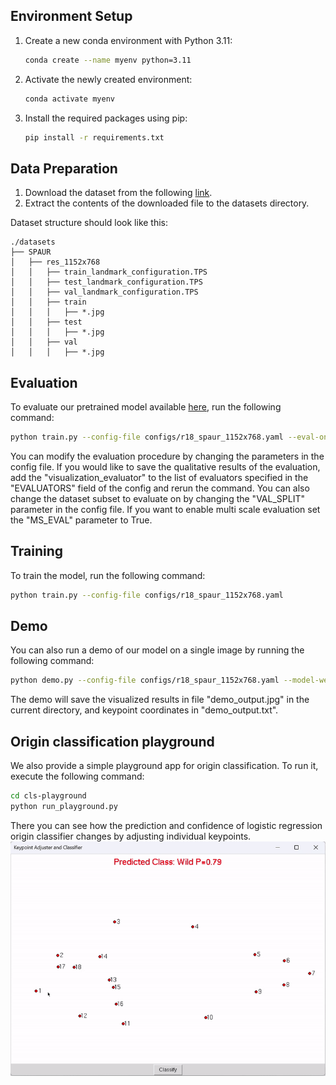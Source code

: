 ## Environment Setup

1. Create a new conda environment with Python 3.11:
    ```sh
    conda create --name myenv python=3.11
    ```

2. Activate the newly created environment:
    ```sh
    conda activate myenv
    ```

3. Install the required packages using pip:
    ```sh
    pip install -r requirements.txt
    ```

## Data Preparation

1. Download the dataset from the following [link](link).
2. Extract the contents of the downloaded file to the datasets directory.

Dataset structure should look like this:
```
./datasets
├── SPAUR
│   ├── res_1152x768
│   │   ├── train_landmark_configuration.TPS
│   │   ├── test_landmark_configuration.TPS
│   │   ├── val_landmark_configuration.TPS
│   │   ├── train
│   │   │   ├── *.jpg
│   │   ├── test
│   │   │   ├── *.jpg
│   │   ├── val
│   │   │   ├── *.jpg
```

## Evaluation

To evaluate our pretrained model available [here](link), run the following command:
```sh
python train.py --config-file configs/r18_spaur_1152x768.yaml --eval-only --model-weights /path/to/weights.pth OUTPUT_DIR /path/to/output_dir
```
You can modify the evaluation procedure by changing the parameters in the config file. If you would like to save the qualitative results of the evaluation, add the "visualization_evaluator" to the list of evaluators specified in the "EVALUATORS" field of the config and rerun the command.
You can also change the dataset subset to evaluate on by changing the "VAL_SPLIT" parameter in the config file. If you want to enable multi scale evaluation set the "MS_EVAL" parameter to True.

## Training

To train the model, run the following command:
```sh
python train.py --config-file configs/r18_spaur_1152x768.yaml
```

## Demo

You can also run a demo of our model on a single image by running the following command:
```sh
python demo.py --config-file configs/r18_spaur_1152x768.yaml --model-weights /path/to/weights.pth --input-image /path/to/image.jpg
```
The demo will save the visualized results in file "demo_output.jpg" in the current directory, and keypoint coordinates in "demo_output.txt".

## Origin classification playground

We also provide a simple playground app for origin classification. To run it, execute the following command:
```sh
cd cls-playground
python run_playground.py
```
There you can see how the prediction and confidence of logistic regression origin classifier changes by adjusting 
individual keypoints.  
<img src="./cls-playground/playground_teaser.gif">
